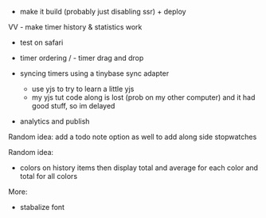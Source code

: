 
- make it build (probably just disabling ssr) + deploy

VV - make timer history & statistics work

- test on safari

- timer ordering / - timer drag and drop


- syncing timers using a tinybase sync adapter
    - use yjs to try to learn a little yjs
    - my yjs tut code along is lost (prob on my other computer) and it had good stuff, so im delayed



- analytics and publish



Random idea:
add a todo note option as well to add along side stopwatches

Random idea:
- colors on history items then display total and average for each color and total for all colors


More:
- stabalize font
